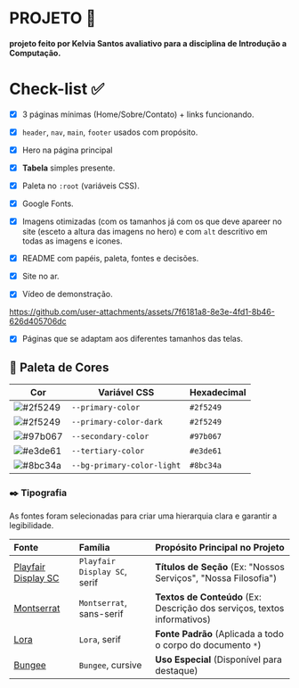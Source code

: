 # PROJETO 🚀
#### projeto feito por Kelvia Santos avaliativo para a disciplina de Introdução a Computação.

# Check-list ✅

- [x]  3 páginas mínimas (Home/Sobre/Contato) + links funcionando.
- [x]  `header`, `nav`, `main`, `footer` usados com propósito.
- [x]  Hero na página principal
- [x]  **Tabela** simples presente.
- [x]  Paleta no `:root` (variáveis CSS).
- [x]  Google Fonts.
- [x]  Imagens otimizadas (com os tamanhos já com os que deve apareer no site (esceto a altura das imagens no hero) e com `alt` descritivo em todas as imagens e icones.
- [x]  README com papéis, paleta, fontes e decisões.
- [x]  Site no ar.
- [x]  Vídeo de demonstração.


https://github.com/user-attachments/assets/7f6181a8-8e3e-4fd1-8b46-626d405706dc


- [x]  Páginas que se adaptam aos diferentes tamanhos das telas.

## 🎨 Paleta de Cores

| Cor                 | Variável CSS                  | Hexadecimal |
| ------------------- | ----------------------------- | ----------- |
| ![#2f5249](https://placehold.co/15x15/2f5249/2f5249.png) | `--primary-color`             | `#2f5249`   |
| ![#2f5249](https://placehold.co/15x15/2f5249/2f5249.png) | `--primary-color-dark`        | `#2f5249`   |
| ![#97b067](https://placehold.co/15x15/97b067/97b067.png) | `--secondary-color`           | `#97b067`   |
| ![#e3de61](https://placehold.co/15x15/e3de61/e3de61.png) | `--tertiary-color`            | `#e3de61`   |
| ![#8bc34a](httpshttps://placehold.co/15x15/8bc34a/8bc34a.png) | `--bg-primary-color-light`    | `#8bc34a`   |

### ✒️ Tipografia

As fontes foram selecionadas para criar uma hierarquia clara e garantir a legibilidade.

| Fonte | Família | Propósito Principal no Projeto |
| :--- | :--- | :--- |
| [Playfair Display SC](https://fonts.google.com/specimen/Playfair+Display+SC) | `Playfair Display SC`, serif | **Títulos de Seção** (Ex: "Nossos Serviços", "Nossa Filosofia") |
| [Montserrat](https://fonts.google.com/specimen/Montserrat) | `Montserrat`, sans-serif | **Textos de Conteúdo** (Ex: Descrição dos serviços, textos informativos) |
| [Lora](https://fonts.google.com/specimen/Lora) | `Lora`, serif | **Fonte Padrão** (Aplicada a todo o corpo do documento `*`) |
| [Bungee](https://fonts.google.com/specimen/Bungee) | `Bungee`, cursive | **Uso Especial** (Disponível para destaque) |
